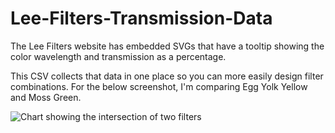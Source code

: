 # Lee-Filters-Transmission-Data

The Lee Filters website has embedded SVGs that have a tooltip showing the color wavelength and transmission as a percentage. 

This CSV collects that data in one place so you can more easily design filter combinations. For the below screenshot, I'm comparing Egg Yolk Yellow and Moss Green. 

![Chart showing the intersection of two filters](https://github.com/greg-randall/Lee-Filters-Transmission-Data/raw/main/chart.jpg)
